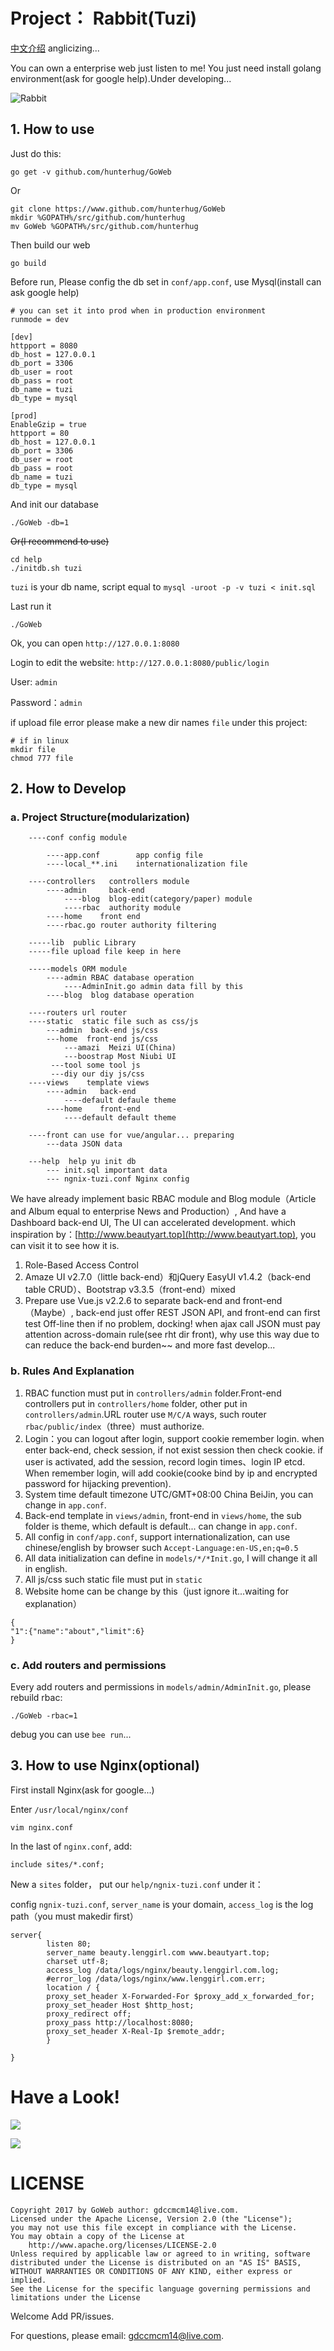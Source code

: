 # Project： Rabbit(Tuzi)

[中文介绍](Chinese.md) anglicizing...

You can own a enterprise web just listen to me! You just need install golang environment(ask for google help).Under developing...

![Rabbit](tuzi.png)

## 1. How to use

Just do this:

```shell
go get -v github.com/hunterhug/GoWeb
```

Or

```
git clone https://www.github.com/hunterhug/GoWeb
mkdir %GOPATH%/src/github.com/hunterhug
mv GoWeb %GOPATH%/src/github.com/hunterhug
```

Then build our web

```shell
go build
```

Before run, Please config the db set in `conf/app.conf`, use Mysql(install can ask google help)

```
# you can set it into prod when in production environment
runmode = dev

[dev]
httpport = 8080
db_host = 127.0.0.1
db_port = 3306
db_user = root
db_pass = root
db_name = tuzi
db_type = mysql

[prod]
EnableGzip = true
httpport = 80
db_host = 127.0.0.1
db_port = 3306
db_user = root
db_pass = root
db_name = tuzi
db_type = mysql
```

And init our database

```shell
./GoWeb -db=1
```

~~Or(I recommend to use)~~

```
cd help
./initdb.sh tuzi
```

`tuzi` is your db name, script equal to `mysql -uroot -p -v tuzi < init.sql`

Last run it

```shell
./GoWeb
```

Ok, you can open `http://127.0.0.1:8080`

Login to edit the website: `http://127.0.0.1:8080/public/login`

User: `admin`

Password：`admin`

if upload file error please make a new dir names `file` under this project: 

```
# if in linux
mkdir file
chmod 777 file
```

## 2. How to Develop

### a. Project Structure(modularization)

```shell
    ----conf config module

        ----app.conf 		app config file
        ----local_**.ini 	internationalization file

    ----controllers   controllers module
        ----admin	  back-end
            ----blog  blog-edit(category/paper) module
            ----rbac  authority module
        ----home 	front end
        ----rbac.go router authority filtering

    -----lib  public Library
    -----file upload file keep in here
    
    -----models ORM module
        ----admin RBAC database operation
            ----AdminInit.go admin data fill by this
        ----blog  blog database operation

    ----routers url router
    ----static  static file such as css/js
        ---admin  back-end js/css
        ---home  front-end js/css
            ---amazi  Meizi UI(China)
            ---boostrap Most Niubi UI
         ---tool some tool js
         ---diy our diy js/css
    ----views	 template views
        ----admin 	back-end
            ----default defaule theme
        ----home 	front-end
            ----default default theme

    ----front can use for vue/angular... preparing
        ---data JSON data

    ---help  help yu init db
        --- init.sql important data
        --- ngnix-tuzi.conf Nginx config
```

We have already implement basic RBAC module and Blog module（Article and Album equal to enterprise News and Production）, And have a Dashboard back-end UI, The UI can accelerated development. 
which inspiration by：[http://www.beautyart.top](http://www.beautyart.top), you can visit it to see how it is.

1. Role-Based Access Control
2. Amaze UI v2.7.0（little back-end）和jQuery EasyUI v1.4.2（back-end table CRUD）、Bootstrap v3.3.5（front-end）mixed
3. Prepare use Vue.js v2.2.6 to separate back-end and front-end（Maybe）, back-end just offer REST JSON API, and front-end can first test Off-line then if no problem, docking!
when ajax call JSON must pay attention across-domain rule(see rht dir front), why use this way due to can reduce the back-end burden~~ and more fast develop...

### b. Rules And Explanation

1. RBAC function must put in `controllers/admin` folder.Front-end controllers put in `controllers/home` folder, other put in `controllers/admin`.URL router use `M/C/A` ways, such router  `rbac/public/index`（three）must authorize.
2. Login：you can logout after login, support cookie remember login. when enter back-end, check session, if not exist session then check cookie. if user is activated, add the session, record login times、login IP etcd. When remember login, will add cookie(cooke bind by ip and encrypted password for hijacking prevention).
3. System time default timezone UTC/GMT+08:00 China BeiJin, you can change in `app.conf`.
4. Back-end template in `views/admin`, front-end in `views/home`, the sub folder is theme, which default is default... can change in `app.conf`.
5. All config in `conf/app.conf`, support internationalization, can use chinese/english by browser such `Accept-Language:en-US,en;q=0.5` 
6. All data initialization can define in `models/*/*Init.go`, I will change it all in english.
7. All js/css such static file must put in `static`
8. Website home can be change by this（just ignore it...waiting for explanation）

```
{
"1":{"name":"about","limit":6}
}
```

### c. Add routers and permissions

Every add routers and permissions in `models/admin/AdminInit.go`, please rebuild rbac:

```
./GoWeb -rbac=1
```

debug you can use `bee run`...

## 3. How to use Nginx(optional)

First install Nginx(ask for google...)

Enter `/usr/local/nginx/conf`

```
vim nginx.conf
```

In the last of `nginx.conf`, add:

```
include sites/*.conf;
```

New a `sites` folder， put our `help/ngnix-tuzi.conf` under it：

config `ngnix-tuzi.conf`, `server_name` is your domain, `access_log` is the log path（you must makedir first）

```shell
server{
        listen 80;
        server_name beauty.lenggirl.com www.beautyart.top;
        charset utf-8;
        access_log /data/logs/nginx/beauty.lenggirl.com.log;
        #error_log /data/logs/nginx/www.lenggirl.com.err;
        location / {
        proxy_set_header X-Forwarded-For $proxy_add_x_forwarded_for;
        proxy_set_header Host $http_host;
        proxy_redirect off;
        proxy_pass http://localhost:8080;
	    proxy_set_header X-Real-Ip $remote_addr;
        }

}
```

# Have a Look!

![](doc/index.png)

![](doc/blog.png)

# LICENSE

```
Copyright 2017 by GoWeb author: gdccmcm14@live.com.
Licensed under the Apache License, Version 2.0 (the "License");
you may not use this file except in compliance with the License.
You may obtain a copy of the License at
    http://www.apache.org/licenses/LICENSE-2.0
Unless required by applicable law or agreed to in writing, software
distributed under the License is distributed on an "AS IS" BASIS,
WITHOUT WARRANTIES OR CONDITIONS OF ANY KIND, either express or implied.
See the License for the specific language governing permissions and
limitations under the License
```

Welcome Add PR/issues.

For questions, please email: gdccmcm14@live.com.

